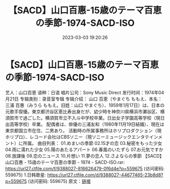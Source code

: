 ﻿---
title: 【SACD】山口百惠-15歳のテーマ百恵の季節-1974-SACD-ISO
date: 2023-03-03 19:20:26
categories: 外语音乐
tags: 外语音乐
---
# 【SACD】山口百惠-15歳のテーマ百恵の季節-1974-SACD-ISO

艺人：山口百恵
语种：日语
唱片公司：Sony Music Direct
发行时间：1974年04月21日
专辑类别：录音室专辑
专辑介绍：
山口 百恵（やまぐち ももえ、本名：三浦 百惠（みうら ももえ。旧姓：山口
やまぐち）、1959年1月17日）は、日本の元歌手猰優。東京都渋谷区恵比寿出身だが、幼少時を神奈川県横浜市瀬谷区、横須賀市で過ごした。横須賀市立不入斗中学校卒業。日出女子学園高等学校（現日出高等学校）卒業。
配偶者は、俳優の三浦友和（1980年11月19日結婚）、現在は東京都国立市在住、二男あり。
活動時の所属事務所はホリプロダクション（現ホリプロ）、レコード会社はCBSソニー（現ソニーミュージックエンタテインメント）に所属。
曲目列表：
01.めまいの季節
02.15才の恋
03.秘密をもった少女
04.雨に濡れた少女
05.陽のあたるアパート
06.春風のいたずら
07.お元気ですか
08.放課後
09.恋のニュース
10.片想い
11.夢の恋人
12.さよならの季節
【SACD】山口百惠 - 15歳のテーマ百恵の季節 - 1974 - SACD-ISO.rar: https://url27.ctfile.com/f/9388027-816626479-0f6d4e?p=559675
(访问密码: 559675)
1.日韩歌星: https://url27.ctfile.com/d/9388027-44677465-23b8d8?p=559675
(访问密码: 559675)
原文：[链接](https://blog.sina.com.cn/s/blog_1647c7e76010310yb.html)